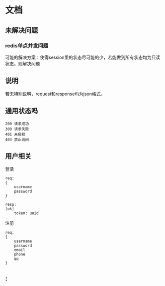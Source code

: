 # 文档

## 未解决问题
### redis单点并发问题
可能的解决方案：使得session里的状态尽可能的少，若能做到所有状态均为只读状态，则解决问题

## 说明
若无特别说明，request和response均为json格式。
## 通用状态吗
```
200 请求成功
300 请求失败
401 未授权
403 禁止访问
```

## 用户相关
登录
```
req:
{
    username
    password
}

resp:
[ok]
    token: uuid
```
注册
```
req:
{
    username
    password
    email
    phone
    qq
}

```

## :
